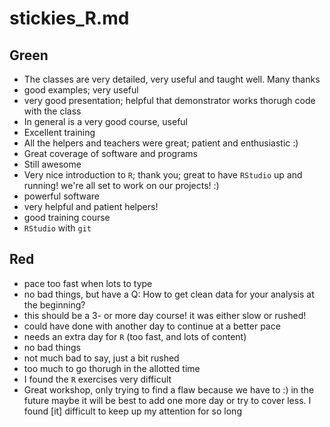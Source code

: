 # stickies_R.md

## Green

* The classes are very detailed, very useful and taught well. Many thanks
* good examples; very useful
* very good presentation; helpful that demonstrator works thorugh code with the class
* In general is a very good course, useful
* Excellent training
* All the helpers and teachers were great; patient and enthusiastic :)
* Great coverage of software and programs
* Still awesome
* Very nice introduction to `R`; thank you; great to have `RStudio` up and running! we're all set to work on our projects! :)
* powerful software
* very helpful and patient helpers!
* good training course
* `RStudio` with `git`

## Red

* pace too fast when lots to type
* no bad things, but have a Q: How to get clean data for your analysis at the beginning?
* this should be a 3- or more day course! it was either slow or rushed!
* could have done with another day to continue at a better pace
* needs an extra day for `R` (too fast, and lots of content)
* no bad things
* not much bad to say, just a bit rushed
* too much to go thorugh in the allotted time
* I found the `R` exercises very difficult
* Great workshop, only trying to find a flaw because we have to :) in the future maybe it will be best to add one more day or try to cover less. I found [it] difficult to keep up my attention for so long